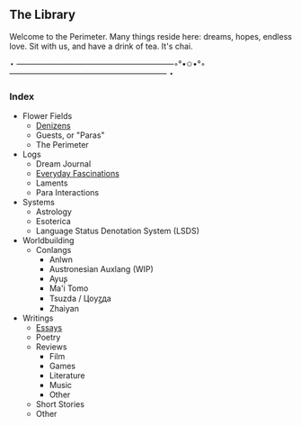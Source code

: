 ## The Library

Welcome to the Perimeter. Many things reside here: dreams, hopes, endless love. Sit with us, and have a drink of tea. It's chai. 


⋆ ————————————————————◦°•✩•°◦ ———————————————————— ⋆
### Index
- Flower Fields
  - [Denizens](https://jademoroes.github.io/fields/denizens)
  - Guests, or "Paras"
  - The Perimeter
- Logs
  - Dream Journal
  - [Everyday Fascinations](https://jademoroes.github.io/fascinations)
  - Laments
  - Para Interactions
- Systems
  - Astrology 
  - Esoterica
  - Language Status Denotation System (LSDS)
- Worldbuilding
  - Conlangs
    - Anlwn
    - Austronesian Auxlang (WIP)
    - Ayuʂ
    - Ma'i Tomo
    - Tsuzda / Цoyꙁдa
    - Zhaiyan
- Writings
  - [Essays](https://jademoroes.github.io/essays/home) 
  - Poetry
  - Reviews
    - Film
    - Games
    - Literature
    - Music
    - Other
  - Short Stories
  - Other
